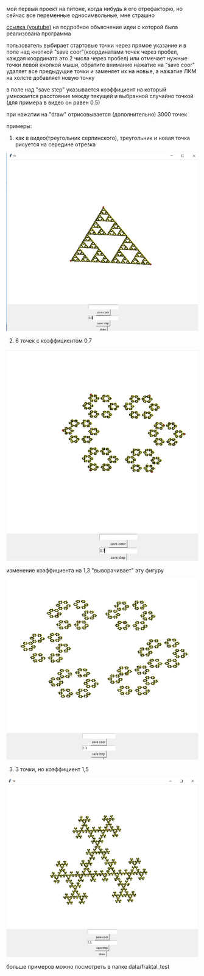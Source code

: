 мой первый проект на питоне, когда нибудь я его отрефакторю, но сейчас все переменные односимвольные, мне страшно


[ссылка (youtube)](https://www.youtube.com/watch?v=Nx3_nX8UoMo) на подробное объяснение идеи с которой была реализована программа

пользователь выбирает стартовые точки через прямое указание и в поле над кнопкой "save coor"(координатами точек через пробел, каждая координата это 2 числа через пробел)
или отмечает нужные точки левой кнопкой мыши, обратите внимание нажатие на "save coor" удаляет все предыдущие точки и заменяет их на новые, а нажатие ЛКМ на холсте добавляет новую точку

в поле над "save step" указывается коэффициент на который умножается расстояние между текущей и выбранной случайно точкой (для примера в видео он равен 0.5)

при нажатии на "draw" отрисовывается (дополнительно) 3000 точек

примеры:

1) как в видео(треугольник серпинского), треугольник и новая точка рисуется на середине отрезка

![](data/fraktal_test/03_3_point_0,5_coefficient.jpg)

2) 6 точек с коэффициентом 0,7

![](data/fraktal_test/06_6_point_0,7_coefficient.jpg)

изменение коэффициента на 1,3 "выворачивает" эту фигуру

![](data/fraktal_test/07_6_point_1,3_coefficient.jpg)

3. 3 точки, но коэффициент 1,5

![](data/fraktal_test/01_3_point_1,5_coefficient.jpg)

больше примеров можно посмотреть в папке data/fraktal_test
